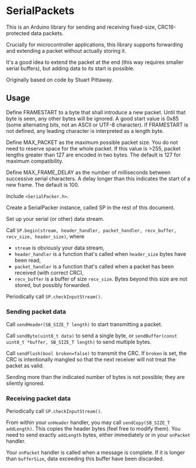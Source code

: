 # SerialPackets

This is an Arduino library for sending and receiving fixed-size,
CRC16-protected data packets.

Crucially for microcontroller applications, this library supports
forwarding and extending a packet without actually storing it.

It's a good idea to extend the packet at the end (this way requires
smaller serial buffers), but adding data to its start is possible.

Originally based on code by Stuart Pittaway.

## Usage

Define FRAMESTART to a byte that shall introduce a new packet.
Until that byte is seen, any other bytes will be ignored.
A good start value is 0x85 (some alternating bits, not an ASCII or UTF-8
character). If FRAMESTART is not defined, any leading character is
interpreted as a length byte.

Define MAX_PACKET as the maximum possible packet size. You do not need to
reserve space for the whole packet. If this value is >255, packet lengths
greater than 127 are encoded in two bytes. The default is 127 for maximum
compatibility.

Define MAX_FRAME_DELAY as the number of milliseconds between successive
serial characters. A delay longer than this indicates the start of a new
frame. The default is 100.

Include `<SerialPacker.h>`.

Create a SerialPacker instance, called SP in the rest of this document.

Set up your serial (or other) data stream.

Call `SP.begin(stream, header_handler, packet_handler, recv_buffer,
recv_size, header_size)`, where

* `stream` is obviously your data stream,
* `header_handler` is a function that's called when `header_size` bytes
  have been read,
* `packet_handler` is a function that's called when a packet has been
  received (with correct CRC),
* `recv_buffer` is a buffer of size `recv_size`. Bytes beyond this size
  are not stored, but possibly forwarded.

Periodically call `SP.checkInputStream()`.

### Sending packet data

Call `sendHeader(SB_SIZE_T length)` to start transmitting a
packet.

Call `sendByte(uint8_t data)` to send a single byte, or `sendBuffer(const
uint8_t *buffer, SB_SIZE_T length)` to send multiple bytes.

Call `sendFlush(bool broken=false)` to transmit the CRC. If `broken` is
set, the CRC is intentionally mangled so that the next receiver will not
treat the packet as valid.

Sending more than the indicated number of bytes is not possible; they are
silently ignored.

### Receiving packet data

Periodically call `SP.checkInputStream()`.

From within your `onHeader` handler, you may call `sendCopy(SB_SIZE_T
addLength)`. This copies the header bytes (feel free to modify them). You
need to send exactly `addLength` bytes, either immediately or in your
`onPacket` handler.

Your `onPacket` handler is called when a message is complete. If it is
longer than `bufferSize`, data exceeding this buffer have been discarded.


